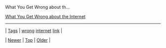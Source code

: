 <!--
title: What You Get Wrong about the Internet
date: 2020-06-28T15:27:00.268Z
tags: wrong, internet, link
-->


What You Get Wrong about th...

[What You Get Wrong about the Internet](http://ti.me/1e2rREj)

<!--BOTTOM-POST-NAVIGATION-->
---

| [Tags](tags.md) | [wrong](tag-wrong.md) [internet](tag-internet.md) [link](tag-link.md) |

| [Newer](79450827742.md) | [Top](index.md) | [Older](79500043395.md) |